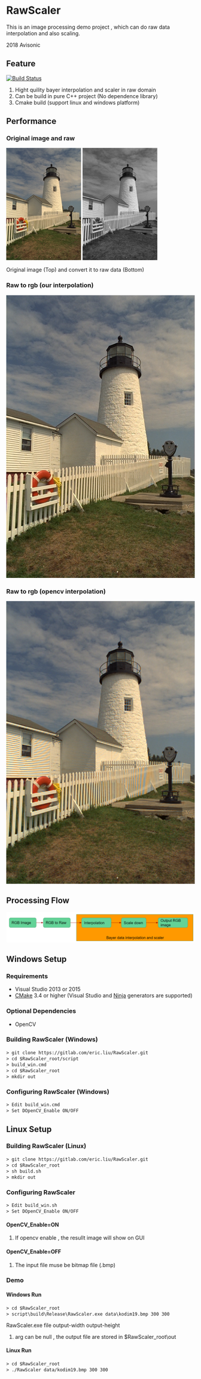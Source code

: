# RawScaler 

This is an image processing demo project , which can do raw data interpolation and also scaling.

2018 Avisonic

## Feature 

[![Build Status](https://travis-ci.org/eric612/BayerToRGB.svg?branch=master)](https://travis-ci.org/eric612/BayerToRGB)

1. Hight quility bayer interpolation and scaler in raw domain
2. Can be build in pure C++ project (No dependence library)
3. Cmake build (support linux and windows platform)

## Performance

### Original image and raw

<img width="200" src=/data/kodim19.png>
<img width="200" src=rgb2raw.png> <br>

Original image (Top) and convert it to raw data (Bottom)


### Raw to rgb (our interpolation)

![alt tag](result.png)

### Raw to rgb (opencv interpolation)

![alt tag](opencv.png)

## Processing Flow 

![alt tag](flow.png)

## Windows Setup

### Requirements

 - Visual Studio 2013 or 2015
 - [CMake](https://cmake.org/) 3.4 or higher (Visual Studio and [Ninja](https://ninja-build.org/) generators are supported)

### Optional Dependencies
 - OpenCV

### Building RawScaler (Windows)

```
> git clone https://gitlab.com/eric.liu/RawScaler.git
> cd $RawScaler_root/script
> build_win.cmd
> cd $RawScaler_root
> mkdir out
```

### Configuring RawScaler (Windows)

```
> Edit build_win.cmd
> Set DOpenCV_Enable ON/OFF 
```

## Linux Setup

### Building RawScaler (Linux)

```
> git clone https://gitlab.com/eric.liu/RawScaler.git
> cd $RawScaler_root
> sh build.sh
> mkdir out
```

### Configuring RawScaler

```
> Edit build_win.sh
> Set DOpenCV_Enable ON/OFF 
```

#### OpenCV_Enable=ON

1. If opencv enable , the resullt image will show on GUI 

#### OpenCV_Enable=OFF

1. The input file muse be bitmap file (.bmp)

### Demo 

#### Windows Run 

```
> cd $RawScaler_root
> script\build\Release\RawScaler.exe data\kodim19.bmp 300 300
```

RawScaler.exe file output-width output-height

1. arg can be null , the output file are stored in $RawScaler_root\out <br>

#### Linux Run

```
> cd $RawScaler_root
> ./RawScaler data/kodim19.bmp 300 300
```
